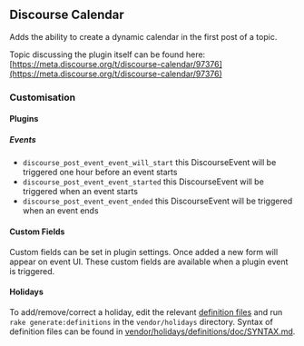 ## Discourse Calendar

Adds the ability to create a dynamic calendar in the first post of a topic.

Topic discussing the plugin itself can be found here: [https://meta.discourse.org/t/discourse-calendar/97376](https://meta.discourse.org/t/discourse-calendar/97376)

### Customisation

#### Plugins

##### Events

- `discourse_post_event_event_will_start` this DiscourseEvent will be triggered one hour before an event starts
- `discourse_post_event_event_started` this DiscourseEvent will be triggered when an event starts
- `discourse_post_event_event_ended` this DiscourseEvent will be triggered when an event ends

#### Custom Fields

Custom fields can be set in plugin settings. Once added a new form will appear on event UI.
These custom fields are available when a plugin event is triggered.

#### Holidays

To add/remove/correct a holiday, edit the relevant [definition files](vendor/holidays/definitions) and run `rake generate:definitions` in the `vendor/holidays`
directory. Syntax of definition files can be found in [vendor/holidays/definitions/doc/SYNTAX.md](vendor/holidays/definitions/doc/SYNTAX.md).
